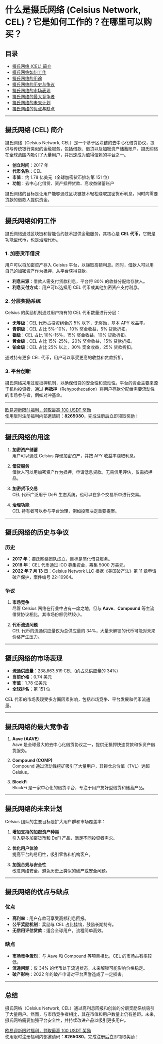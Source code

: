 # 什么是摄氏网络 (Celsius Network, CEL)？它是如何工作的？在哪里可以购买？



## 目录

- [摄氏网络 (CEL) 简介](#摄氏网络-cel-简介)
- [摄氏网络如何工作](#摄氏网络如何工作)
- [摄氏网络的用途](#摄氏网络的用途)
- [摄氏网络的历史与争议](#摄氏网络的历史与争议)
- [摄氏网络的市场表现](#摄氏网络的市场表现)
- [摄氏网络的最大竞争者](#摄氏网络的最大竞争者)
- [摄氏网络的未来计划](#摄氏网络的未来计划)
- [摄氏网络的优点与缺点](#摄氏网络的优点与缺点)

---

## 摄氏网络 (CEL) 简介

摄氏网络（Celsius Network, CEL）是一个基于区块链的去中心化借贷协议，提供与传统银行类似的金融服务，包括借款、借贷以及加密资产储蓄账户。摄氏网络在全球范围内吸引了大量用户，并迅速成为值得信赖的平台之一。

- **创立时间**：2017 年
- **代币名称**：CEL
- **市值**：约 1.78 亿美元（全球加密货币排名第 151 位）
- **功能**：去中心化借贷、资产抵押贷款、高收益储蓄账户

摄氏网络的目标是让用户能够通过区块链技术轻松赚取加密货币利息，同时向需要贷款的借款人提供资金。

---

## 摄氏网络如何工作

摄氏网络通过区块链和智能合约技术提供金融服务，其核心是 **CEL 代币**，它既是功能型代币，也是治理代币。

### 1. **加密货币借贷**

用户可以将加密资产存入 Celsius 平台，以赚取高额利息。同时，借款人可以用自己的加密资产作为抵押，从平台获得贷款。

- **利息来源**：借款人需支付贷款利息，平台将 80% 的收益分配给存款人。
- **利息支付方式**：用户可以选择用 CEL 代币或其他加密资产支付利息。

### 2. **分层奖励系统**

Celsius 的奖励机制通过用户持有的 CEL 代币数量进行分层：

- **无等级**：CEL 代币占投资组合的 5% 以下，无奖励，基本 APY 收益率。
- **青铜级**：CEL 占比 5%-10%，10% 奖金收益，5% 贷款折扣。
- **银级**：CEL 占比 10%-15%，15% 奖金收益，10% 贷款折扣。
- **黄金级**：CEL 占比 15%-25%，20% 奖金收益，15% 贷款折扣。
- **铂金级**：CEL 占比 25% 以上，30% 奖金收益，25% 贷款折扣。

通过持有更多 CEL 代币，用户可以享受更高的收益和贷款折扣。

### 3. **平台创新**

摄氏网络采用过度抵押机制，以确保借贷的安全性和流动性。平台的资金主要来源于机构投资者，通过 **再抵押**（Rehypothecation）将用户存款分配给需要流动性的市场参与者，例如对冲基金。

---
[欧易迎新限时福利，领取最高 100 USDT 奖励](https://bit.ly/OKXe)  
使用限时注册福利内部邀请码：**8265080**，完成注册后立即领取奖励！

---
## 摄氏网络的用途

1. **加密资产储蓄**  
   用户可以通过 Celsius 存储加密资产，并按 APY 收益率赚取利息。

2. **借贷服务**  
   借款人可以用加密资产作为抵押，申请低息贷款。无需信用评估，仅需抵押品。

3. **加密货币交易**  
   CEL 代币广泛用于 DeFi 生态系统，也可以在多个交易所中进行交易。

4. **治理功能**  
   CEL 持有者可以参与平台治理，例如投票决定重要提案。

---

## 摄氏网络的历史与争议

### 历史

- **2017 年**：摄氏网络团队成立，目标是简化借贷服务。
- **2018 年**：CEL 代币通过 ICO 募集资金，筹集 5000 万美元。
- **2022 年 7 月 13 日**：Celsius Network LLC 根据《美国破产法》第 11 章申请破产保护，案件编号 22-10964。

### 争议

1. **市场竞争**  
   尽管 Celsius 网络在行业中占有一席之地，但与 **Aave**、**Compound** 等主流借贷协议相比，其市场份额仍然较小。

2. **代币流通问题**  
   CEL 代币的流通供应量仅为总供应量的 34%，大量未解锁的代币可能对未来价格产生压力。

---

## 摄氏网络的市场表现

- **流通供应量**：238,863,519 CEL（约占总供应量的 34%）  
- **当前价格**：0.74 美元  
- **市值**：1.78 亿美元  
- **全球排名**：第 151 位  

CEL 代币的市场表现受多方面因素影响，包括市场竞争、平台发展和代币流通量。

---

## 摄氏网络的最大竞争者

1. **Aave (AAVE)**  
   Aave 是全球最大的去中心化借贷协议之一，提供无抵押快速贷款和多资产借贷服务。

2. **Compound (COMP)**  
   Compound 通过流动性挖矿吸引了大量用户，其锁仓总价值（TVL）远超 Celsius。

3. **BlockFi**  
   BlockFi 是一家中心化的借贷平台，专注于用户友好型借贷和储蓄产品。

---

## 摄氏网络的未来计划

Celsius 团队的主要目标是扩大用户群和市场覆盖率：

1. **增加支持的加密资产种类**  
   引入更多加密货币和 DeFi 产品，满足不同投资者需求。

2. **优化用户体验**  
   提高平台的易用性，吸引零售和机构客户。

3. **加强合规与安全性**  
   改进网络安全，避免历史上类似的破产或安全问题。

---

## 摄氏网络的优点与缺点

### 优点

- **高利率**：用户存款可享受高额利息回报。  
- **公平奖励机制**：奖励与 CEL 占比挂钩，鼓励长期持有。  
- **无信用评估贷款**：适合全球用户，流程简单高效。

### 缺点

- **市场竞争激烈**：与 Aave 和 Compound 等项目相比，CEL 的市场占有率较低。  
- **流通问题**：仅 34% 的代币处于流通状态，未来解锁可能影响价格稳定。  
- **破产影响**：2022 年的破产申请对平台声誉造成了一定损害。

---

## 总结

摄氏网络（Celsius Network, CEL）通过高利息回报和创新的分层奖励系统吸引了大量用户。然而，与市场竞争者相比，其在市值和用户数量上仍有差距。未来，摄氏网络需要加强平台安全性，并持续改进产品以吸引更多用户。

[欧易迎新限时福利，领取最高 100 USDT 奖励](https://bit.ly/OKXe)  
使用限时注册福利内部邀请码：**8265080**，完成注册后立即领取奖励！
